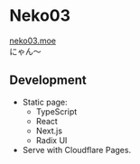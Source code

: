 # Neko03
[neko03.moe](https://neko03.moe)\
にゃん〜

## Development
- Static page:
  - TypeScript
  - React
  - Next.js
  - Radix UI
- Serve with Cloudflare Pages.

